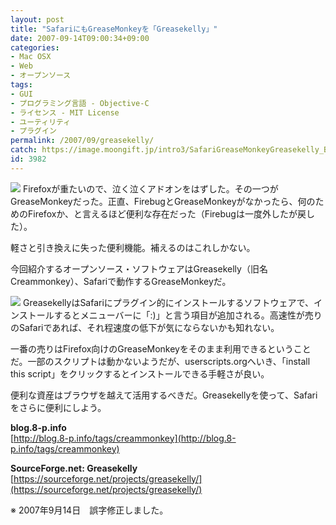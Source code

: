 ```yaml
---
layout: post
title: "SafariにもGreaseMonkeyを「Greasekelly」"
date: 2007-09-14T09:00:34+09:00
categories:
- Mac OSX
- Web
- オープンソース
tags: 
- GUI
- プログラミング言語 - Objective-C
- ライセンス - MIT License
- ユーティリティ
- プラグイン
permalink: /2007/09/greasekelly/
catch: https://image.moongift.jp/intro3/SafariGreaseMonkeyGreasekelly_B556/5_thumb.png
id: 3982
---
```

[![](https://image.moongift.jp/intro3/SafariGreaseMonkeyGreasekelly_B556/4_thumb.png)](https://image.moongift.jp/intro3/SafariGreaseMonkeyGreasekelly_B556/42.png) Firefoxが重たいので、泣く泣くアドオンをはずした。その一つがGreaseMonkeyだった。正直、FirebugとGreaseMonkeyがなかったら、何のためのFirefoxか、と言えるほど便利な存在だった（Firebugは一度外したが戻した）。   
  
軽さと引き換えに失った便利機能。補えるのはこれしかない。   
  
今回紹介するオープンソース・ソフトウェアはGreasekelly（旧名Creammonkey）、Safariで動作するGreaseMonkeyだ。   
  
<!--more-->  
  
[![](https://image.moongift.jp/intro3/SafariGreaseMonkeyGreasekelly_B556/5_thumb.png)](https://image.moongift.jp/intro3/SafariGreaseMonkeyGreasekelly_B556/52.png) GreasekellyはSafariにプラグイン的にインストールするソフトウェアで、インストールするとメニューバーに「:)」と言う項目が追加される。高速性が売りのSafariであれば、それ程速度の低下が気にならないかも知れない。   
  
一番の売りはFirefox向けのGreaseMonkeyをそのまま利用できるということだ。一部のスクリプトは動かないようだが、userscripts.orgへいき、「install this script」をクリックするとインストールできる手軽さが良い。   
  
便利な資産はブラウザを越えて活用するべきだ。Greasekellyを使って、Safariをさらに便利にしよう。   
  
**blog.8-p.info**  
[http://blog.8-p.info/tags/creammonkey](http://blog.8-p.info/tags/creammonkey)  
  
**SourceForge.net: Greasekelly**  
[https://sourceforge.net/projects/greasekelly/](https://sourceforge.net/projects/greasekelly/)  
  
※ 2007年9月14日　誤字修正しました。